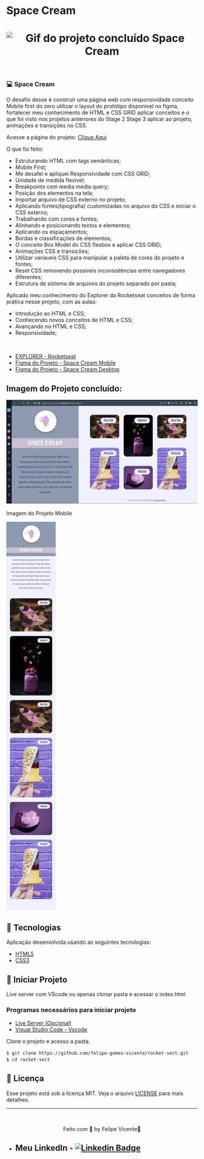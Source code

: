 # Space Cream

<h1 align="center">
    <img alt="Gif do projeto concluído Space Cream" title="gif" src="./assets/space-cream.gif" />
</h1>

<br>

### 💻 Space Cream

O desafio desse é construír uma página web com responsividade conceito Mobile first
do zero utilizar o layout do protótipo disponível no figma, fortalecer meu 
conhecimento de HTML e CSS GRID aplicar conceitos e o que foi visto nos projetos 
anteriores do Stage 2 Stage 3 aplicar ao projeto, animações e transições no CSS.

Acesse a página do projeto: [Clique Aqui](https://felipe-gomes-vicente.github.io/space-cream//)

O que foi feito:

- Estruturando HTML com tags semânticas;
- Mobile First;
- Me desafei e apliquei Responsividade com CSS GRID;
- Unidade de medida flexível;
- Breakpoints com media media query;
- Posição dos elementos na tela;
- Importar arquivo de CSS externo no projeto;
- Aplicando fontes(tipografia) customizadas no arquivo do CSS e iniciar o CSS externo;
- Trabalhando com cores e fontes;
- Alinhando e posicionando textos e elementos;
- Aplicando os espaçamentos;
- Bordas e classificações de elementos;
- O conceito Box Model do CSS flexbox e aplicar CSS GRID;
- Animações CSS e transições;
- Utilizar variaveis CSS para manipular a paleta de cores do projeto e fontes;
- Reset CSS removendo possíveis inconsistências entre navegadores diferentes;
- Estrutura de sistema de arquivos do projeto separado por pasta;


Aplicado meu conhecimento do Explorer da Rocketseat conceitos de forma prática 
nesse projeto, com as aulas:

- Introdução ao HTML e CSS;
- Conhecendo novos conceitos de HTML e CSS;
- Avançando no HTML e CSS;
- Responsividade;
  
<br />

- [EXPLORER - Rocketseat](https://www.rocketseat.com.br/explorer)
- [Figma do Projeto - Space Cream Mobile](https://www.figma.com/file/drBBktNRdtCIUiN4cZk4yo?node-id=0:1)
- [Figma do Projeto - Space Cream Desktop](https://www.figma.com/file/pddZCuQIRLjk5dEHQ4L4YR?node-id=0:1)

## Imagem do Projeto concluído:
 <img alt="Print do projeto Space cream" title=" Landing page" src="./assets/space-cream.png" />

 <br />

 <p>Imagem do Projeto Mobile</p>
<img alt="Print do projeto Space cream mobile" title=" Landing page" src="./assets/space-cream-mobile.png" />

## 🧪 Tecnologias

Aplicação desenvolvida usando as seguintes tecnologias:

- [HTML5](https://www.w3schools.com/html/default.asp)
- [CSS3](https://www.w3schools.com/css/default.asp)

## 🚀 Iniciar Projeto

Live server com VScode ou apenas clonar pasta e acessar o index.html

### Programas necessários para iniciar projeto

- [Live Server (Opcional)](https://marketplace.visualstudio.com/items?itemName=ritwickdey.LiveServer)
- [Visual Studio Code - Vscode](https://code.visualstudio.com/)

Clone o projeto e acesso a pasta.

```bash
$ git clone https://github.com/felipe-gomes-vicente/rocket-sect.git
$ cd rocket-sect
```

## 📝 Licença

Esse projeto está sob a licença MIT. Veja o arquivo [LICENSE](LICENSE.md) para mais detalhes.

---

&nbsp;

<p align="center">Feito com 💜 by Felipe Vicente👋</p>

- ## Meu LinkedIn - [![Linkedin Badge](https://img.shields.io/badge/-FelipeVicente-blue?style=flat-square&logo=Linkedin&logoColor=white&link=https://www.linkedin.com/in/felipe-gomes-vicente/)](https://www.linkedin.com/in/felipe-gomes-vicente/)
